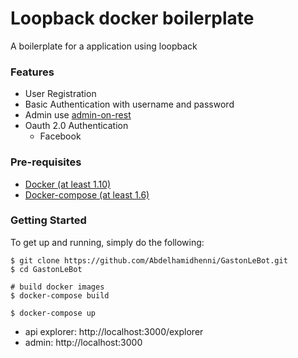 # Loopback docker boilerplate #

A boilerplate for a application using loopback

### Features ###

* User Registration
* Basic Authentication with username and password
* Admin use [admin-on-rest](https://github.com/marmelab/admin-on-rest)
* Oauth 2.0 Authentication
  * Facebook

### Pre-requisites ###

* [Docker (at least 1.10)](https://www.docker.com/)
* [Docker-compose (at least 1.6)](https://docs.docker.com/compose/install/)

### Getting Started ###

To get up and running, simply do the following:

    $ git clone https://github.com/Abdelhamidhenni/GastonLeBot.git
    $ cd GastonLeBot

    # build docker images
    $ docker-compose build 

    $ docker-compose up

* api explorer: http://localhost:3000/explorer
* admin: http://localhost:3000
